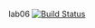 lab06
[![Build Status](https://travis-ci.org/tvoysosed/lab06.png)](https://travis-ci.org/tvoysosed/lab06)

